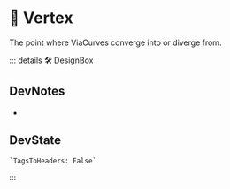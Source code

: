 
# 🔻 <via>Vertex</via>

The point where ViaCurves converge into or diverge from.

::: details 🛠 <dev>DesignBox</dev>

## DevNotes

-

## DevState

```py
`TagsToHeaders: False`
```

:::

